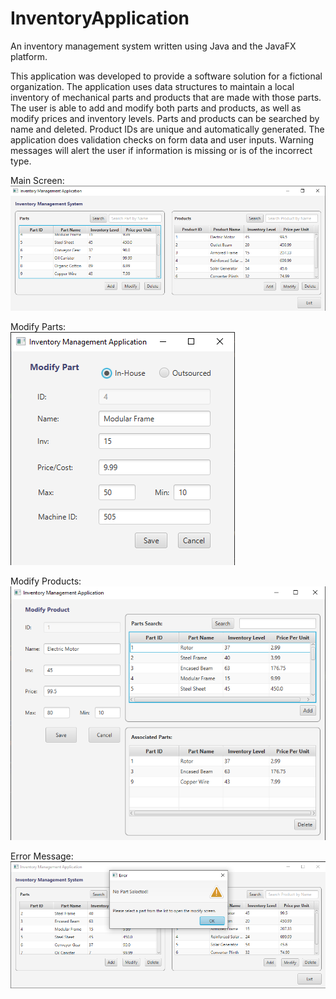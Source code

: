 # InventoryApplication
An inventory management system written using Java and the JavaFX platform.

  This application was developed to provide a software solution for a fictional organization. The application uses data structures to maintain a local inventory of mechanical parts and products that are made with those parts. The user is able to add and modify both parts and products, as well as modify prices and inventory levels. Parts and products can be searched by name and deleted. Product IDs are unique and automatically generated. The application does validation checks on form data and user inputs. Warning messages will alert the user if information is missing or is of the incorrect type.
  
  Main Screen: <br>
  <img
  src="InventoryScreenshots/MainScreen.png"
  alt="Validation Check"
  style="text-align:center;">
  
  Modify Parts: <br>
  <img
  src="InventoryScreenshots/ModifyPart.png"
  alt="Validation Check"
  style="text-align:center;">
  
  Modify Products: <br>
  <img
  src="InventoryScreenshots/ModifyProduct.png"
  alt="Validation Check"
  style="text-align:center;">
  
  Error Message: <br>
  <img
  src="InventoryScreenshots/ErrorMessage.png"
  alt="Validation Check"
  style="text-align:center;">
